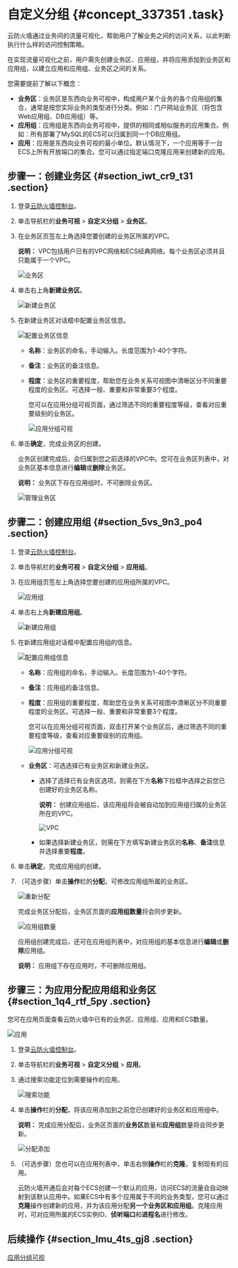# 自定义分组 {#concept_337351 .task}

云防火墙通过业务间的流量可视化，帮助用户了解业务之间的访问关系，以此判断执行什么样的访问控制策略。

在实现流量可视化之前，用户需先创建业务区、应用组，并将应用添加到业务区和应用组，以建立应用和应用组、业务区之间的关系。

您需要提前了解以下概念：

-   **业务区**：业务区是东西向业务可视中，构成用户某个业务的各个应用组的集合，通常是按您实际业务的类型进行分类。例如：门户网站业务区（将包含Web应用组、DB应用组）等。
-   **应用组**：应用组是东西向业务可视中，提供的相同或相似服务的应用集合。例如：所有部署了MySQL的ECS可以归属到同一个DB应用组。
-   **应用**：应用是东西向业务可视的最小单位。默认情况下，一个应用等于一台ECS上所有开放端口的集合。您可以通过指定端口克隆应用来创建新的应用。

## 步骤一：创建业务区 {#section_iwt_cr9_t31 .section}

1.  登录[云防火墙控制台](https://yundun.console.aliyun.com/?p=cfwnext#/overview)。
2.  单击导航栏的**业务可视** \> **自定义分组** \> **业务区**。
3.  在业务区页签左上角选择您要创建的业务区所属的VPC。

    **说明：** VPC包括用户已有的VPC网络和ECS经典网络。每个业务区必须并且只能属于一个VPC。

    ![业务区](http://static-aliyun-doc.oss-cn-hangzhou.aliyuncs.com/assets/img/275125/156704348748236_zh-CN.png)

4.  单击右上角**新建业务区**。

    ![新建业务区](http://static-aliyun-doc.oss-cn-hangzhou.aliyuncs.com/assets/img/275125/156704348748190_zh-CN.png)

5.  在新建业务区对话框中配置业务区信息。

    ![配置业务区信息](http://static-aliyun-doc.oss-cn-hangzhou.aliyuncs.com/assets/img/275125/156704348748191_zh-CN.png)

    -   **名称**：业务区的命名，手动输入。长度范围为1-40个字符。
    -   **备注**：业务区的备注信息。
    -   **程度**：业务区的重要程度，帮助您在业务关系可视图中清晰区分不同重要程度的业务区。可选择一般、重要和非常重要3个程度。

        您可以在应用分组可视页面，通过筛选不同的重要程度等级，查看对应重要级别的业务区。

        ![应用分组可视](http://static-aliyun-doc.oss-cn-hangzhou.aliyuncs.com/assets/img/275125/156704348748239_zh-CN.png)

6.  单击**确定**，完成业务区的创建。

    业务区创建完成后，会归属到您之前选择的VPC中。您可在业务区列表中，对业务区基本信息进行**编辑**或**删除**业务区。

    **说明：** 业务区下存在应用组时，不可删除业务区。

    ![管理业务区](http://static-aliyun-doc.oss-cn-hangzhou.aliyuncs.com/assets/img/275125/156704348748192_zh-CN.png)


## 步骤二：创建应用组 {#section_5vs_9n3_po4 .section}

1.  登录[云防火墙控制台](https://yundun.console.aliyun.com/?p=cfwnext#/overview)。
2.  单击导航栏的**业务可视** \> **自定义分组** \> **应用组**。
3.  在应用组页签左上角选择您要创建的应用组所属的VPC。

    ![应用组](http://static-aliyun-doc.oss-cn-hangzhou.aliyuncs.com/assets/img/275125/156704348848237_zh-CN.png)

4.  单击右上角**新建应用组**。

    ![新建应用组](http://static-aliyun-doc.oss-cn-hangzhou.aliyuncs.com/assets/img/275125/156704348848193_zh-CN.png)

5.  在新建应用组对话框中配置应用组的信息。

    ![配置应用组信息](http://static-aliyun-doc.oss-cn-hangzhou.aliyuncs.com/assets/img/275125/156704348848194_zh-CN.png)

    -   **名称**：应用组的命名，手动输入。长度范围为1-40个字符。
    -   **备注**：应用组的备注信息。
    -   **程度**：应用组的重要程度，帮助您在业务关系可视图中清晰区分不同重要程度的业务区。可选择一般、重要和非常重要3个程度。

        您可以在应用分组可视页面，双击打开某个业务区后，通过筛选不同的重要程度等级，查看对应重要级别的应用组。

        ![应用分组可视](http://static-aliyun-doc.oss-cn-hangzhou.aliyuncs.com/assets/img/275125/156704348848251_zh-CN.png)

    -   **业务区**：可选选择已有业务区和新建业务区。
        -   选择了选择已有业务区选项，则需在下方**名称**下拉框中选择之前您已创建好的业务区名称。

            **说明：** 创建应用组后，该应用组将会被自动加到应用组归属的业务区所在的VPC。

            ![VPC](http://static-aliyun-doc.oss-cn-hangzhou.aliyuncs.com/assets/img/275125/156704348848249_zh-CN.png)

        -   如果选择新建业务区，则需在下方填写新建业务区的**名称**、**备注**信息并选择重要**程度**。
6.  单击**确定**，完成应用组的创建。
7.  （可选步骤）单击**操作**栏的**分配**，可修改应用组所属的业务区。

    ![重新分配](http://static-aliyun-doc.oss-cn-hangzhou.aliyuncs.com/assets/img/275125/156704348858282_zh-CN.png)

    完成业务区分配后，业务区页面的**应用组数量**将会同步更新。

    ![应用组数量](http://static-aliyun-doc.oss-cn-hangzhou.aliyuncs.com/assets/img/275125/156704348948257_zh-CN.png)

    应用组创建完成后，还可在应用组列表中，对应用组的基本信息进行**编辑**或**删除**应用组。

    **说明：** 应用组下存在应用时，不可删除应用组。


## 步骤三：为应用分配应用组和业务区 {#section_1q4_rtf_5py .section}

您可在应用页面查看云防火墙中已有的业务区、应用组、应用和ECS数量。

![应用](http://static-aliyun-doc.oss-cn-hangzhou.aliyuncs.com/assets/img/275125/156704348948198_zh-CN.png)

1.  登录[云防火墙控制台](https://yundun.console.aliyun.com/?p=cfwnext#/overview)。
2.  单击导航栏的**业务可视** \> **自定义分组** \> **应用**。
3.  通过搜索功能定位到需要操作的应用。

    ![搜索功能](http://static-aliyun-doc.oss-cn-hangzhou.aliyuncs.com/assets/img/275125/156704348948258_zh-CN.png)

4.  单击**操作**栏的**分配**，将该应用添加到之前您已创建好的业务区和应用组中。

    **说明：** 完成应用分配后，业务区页面的**业务区**数量和**应用组**数量将会同步更新。

    ![分配添加](http://static-aliyun-doc.oss-cn-hangzhou.aliyuncs.com/assets/img/275125/156704348948196_zh-CN.png)

5.  （可选步骤）您也可以在应用列表中，单击右侧**操作**栏的**克隆**，复制现有的应用。

    云防火墙开通后会对每个ECS创建一个默认的应用，访问ECS的流量会自动映射到该默认应用中。如果ECS中有多个应用属于不同的业务类型，您可以通过**克隆**操作创建新的应用，并为该应用分配**另一个业务区和应用组**。克隆应用时，可对应用所属的ECS实例ID、**侦听端口**和**进程名**进行修改。


## 后续操作 {#section_lmu_4ts_gj8 .section}

[应用分组可视](intl.zh-CN/业务可视/查看业务关系.md#)

